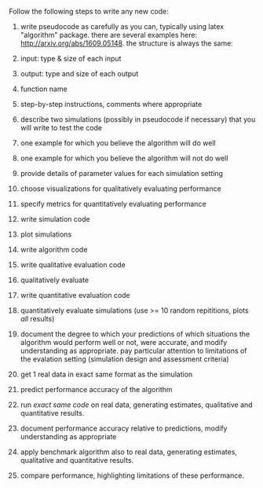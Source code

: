 Follow the following steps to write any new code:

1. write pseudocode as carefully as you can, typically using latex "algorithm" package.  there are several examples here: 
http://arxiv.org/abs/1609.05148.
the structure is always the same:

  1. input: type & size of each input
  2. output: type and size of each output
  3. function name
  4. step-by-step instructions, comments where appropriate
  
3. describe two simulations (possibly in pseudocode if necessary) that you will write to test the code
  1. one example for which you believe the algorithm will do well
  2. one example for which you believe the algorithm will not do well
4. provide details of parameter values for each simulation setting
5. choose visualizations for qualitatively evaluating performance
6. specify metrics for quantitatively evaluating performance
8. write simulation code
9. plot simulations
9. write algorithm code
10. write qualitative evaluation code
11. qualitatively evaluate
12. write quantitative evaluation code
13. quantitatively evaluate simulations (use >= 10 random repititions, plots *all* results)
14. document the degree to which your predictions of which situations the algorithm would perform well or not, were accurate, and modify understanding as appropriate. pay particular attention to limitations of the evalation setting (simulation design and assessment criteria)
14. get 1 real data in exact same format as the simulation
16. predict performance accuracy of the algorithm
15. run *exact same code* on real data, generating estimates, qualitative and quantitative results. 
17. document performance accuracy relative to predictions, modify understanding as appropriate
16. apply benchmark algorithm also to real data, generating estimates, qualitative and quantitative results.
17. compare performance, highlighting limitations of these performance.
